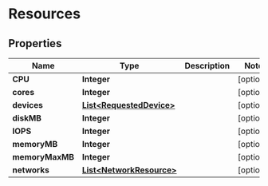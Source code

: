 

# Resources


## Properties

| Name | Type | Description | Notes |
|------------ | ------------- | ------------- | -------------|
|**CPU** | **Integer** |  |  [optional] |
|**cores** | **Integer** |  |  [optional] |
|**devices** | [**List&lt;RequestedDevice&gt;**](RequestedDevice.md) |  |  [optional] |
|**diskMB** | **Integer** |  |  [optional] |
|**IOPS** | **Integer** |  |  [optional] |
|**memoryMB** | **Integer** |  |  [optional] |
|**memoryMaxMB** | **Integer** |  |  [optional] |
|**networks** | [**List&lt;NetworkResource&gt;**](NetworkResource.md) |  |  [optional] |



